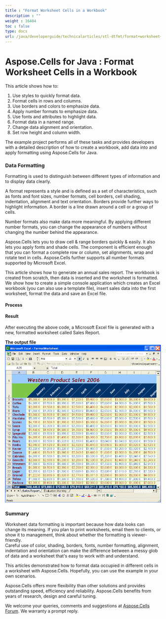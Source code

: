 ```yaml
---
title : "Format Worksheet Cells in a Workbook" 
description : "" 
weight : 16404 
toc : false
type: docs
url: /java/developerguide/technicalarticles/stl-dtfmt/format+worksheet+cells+in+a+workbook/
---
```


# Aspose.Cells for Java : Format Worksheet Cells in a Workbook


This article shows how to:

1.  Use styles to quickly format data.
2.  Format cells in rows and columns.
3.  Use borders and colors to emphasize data.
4.  Apply number formats to emphasize data.
5.  Use fonts and attributes to highlight data.
6.  Format data in a named range.
7.  Change data alignment and orientation.
8.  Set row height and column width.

The example project performs all of these tasks and provides developers with a detailed description of how to create a workbook, add data into and apply formatting using Aspose.Cells for Java.

### Data Formatting

Formatting is used to distinguish between different types of information and to display data clearly.

A format represents a style and is defined as a set of characteristics, such as fonts and font sizes, number formats, cell borders, cell shading, indentation, alignment and text orientation. Borders provide further ways to highlight information. A border is a line drawn around a cell or a group of cells.

Number formats also make data more meaningful. By applying different number formats, you can change the appearance of numbers without changing the number behind the appearance.

Aspose.Cells lets you to draw cell & range borders quickly & easily. It also lets you apply fonts and shade cells. The component is efficient enough that you can format a complete row or column, set alignments, wrap and rotate text in cells. Aspose.Cells further supports all number formats supported by Microsoft Excel.

This article shows how to generate an annual sales report. The workbook is created from scratch, then data is inserted and the worksheet is formatted. We show how to create a simple console application which creates an Excel workbook (you can also use a template file), insert sales data into the first worksheet, format the data and save an Excel file.

#### Process


#### Result

After executing the above code, a Microsoft Excel file is generated with a new, formatted worksheet called Sales Report.  
  
**The output file**  
![image](5473025.png)

### Summary

Worksheet data formatting is important because how data looks can change its meaning. If you plan to print worksheets, email them to clients, or show it to management, think about whether the formatting is viewer-friendly.  
Careful use of color, shading, borders, fonts, number formatting, alignment, indentation and orientation can make the difference between a messy glob of data and a worksheet that's easy to work with and understand.

This articles demonstrated how to format data occupied in different cells in a worksheet with Aspose.Cells. Hopefully, you can use the example in your own scenarios.

Aspose.Cells offers more flexibility than other solutions and provides outstanding speed, efficiency and reliability. Aspose.Cells benefits from years of research, design and careful tuning.

We welcome your queries, comments and suggestions at [Aspose.Cells Forum](http://www.aspose.com/community/forums/aspose.cells-product-family/19/showforum.aspx). We warranty a prompt reply.

